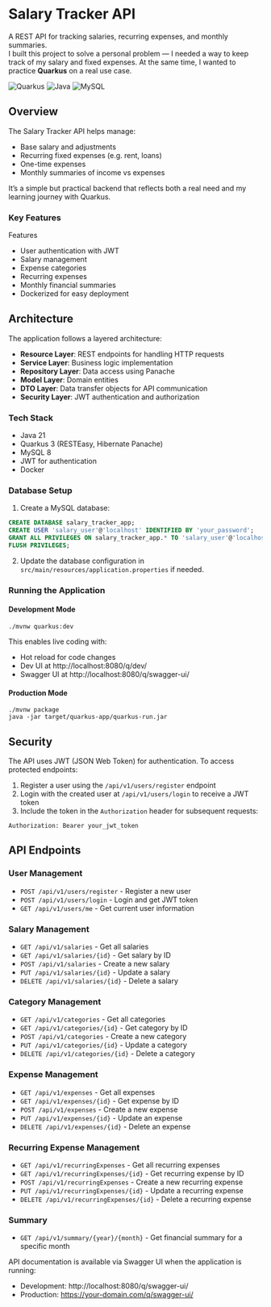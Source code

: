 # Salary Tracker API


A REST API for tracking salaries, recurring expenses, and monthly summaries.  
I built this project to solve a personal problem — I needed a way to keep track of my salary and fixed expenses. At the same time, I wanted to practice **Quarkus** on a real use case.

![Quarkus](https://img.shields.io/badge/Quarkus-3.21.1-blue)
![Java](https://img.shields.io/badge/Java-21-orange)
![MySQL](https://img.shields.io/badge/MySQL-8.0-blue)


##  Overview
The Salary Tracker API helps manage:
- Base salary and adjustments
- Recurring fixed expenses (e.g. rent, loans)
- One-time expenses
- Monthly summaries of income vs expenses

It’s a simple but practical backend that reflects both a real need and my learning journey with Quarkus.
### Key Features

Features
- User authentication with JWT
- Salary management
- Expense categories
- Recurring expenses
- Monthly financial summaries
- Dockerized for easy deployment

## Architecture

The application follows a layered architecture:

- **Resource Layer**: REST endpoints for handling HTTP requests
- **Service Layer**: Business logic implementation
- **Repository Layer**: Data access using Panache
- **Model Layer**: Domain entities
- **DTO Layer**: Data transfer objects for API communication
- **Security Layer**: JWT authentication and authorization

### Tech Stack
- Java 21
- Quarkus 3 (RESTEasy, Hibernate Panache)
- MySQL 8
- JWT for authentication
- Docker

### Database Setup

1. Create a MySQL database:

```sql
CREATE DATABASE salary_tracker_app;
CREATE USER 'salary_user'@'localhost' IDENTIFIED BY 'your_password';
GRANT ALL PRIVILEGES ON salary_tracker_app.* TO 'salary_user'@'localhost';
FLUSH PRIVILEGES;
```

2. Update the database configuration in `src/main/resources/application.properties` if needed.

### Running the Application

#### Development Mode

```shell
./mvnw quarkus:dev
```

This enables live coding with:
- Hot reload for code changes
- Dev UI at http://localhost:8080/q/dev/
- Swagger UI at http://localhost:8080/q/swagger-ui/

#### Production Mode

```shell
./mvnw package
java -jar target/quarkus-app/quarkus-run.jar
```
##  Security

The API uses JWT (JSON Web Token) for authentication. To access protected endpoints:

1. Register a user using the `/api/v1/users/register` endpoint
2. Login with the created user at `/api/v1/users/login` to receive a JWT token
3. Include the token in the `Authorization` header for subsequent requests:
```
Authorization: Bearer your_jwt_token
 ```

##  API Endpoints

### User Management
- `POST /api/v1/users/register` - Register a new user
- `POST /api/v1/users/login` - Login and get JWT token
- `GET /api/v1/users/me` - Get current user information

### Salary Management
- `GET /api/v1/salaries` - Get all salaries
- `GET /api/v1/salaries/{id}` - Get salary by ID
- `POST /api/v1/salaries` - Create a new salary
- `PUT /api/v1/salaries/{id}` - Update a salary
- `DELETE /api/v1/salaries/{id}` - Delete a salary

### Category Management
- `GET /api/v1/categories` - Get all categories
- `GET /api/v1/categories/{id}` - Get category by ID
- `POST /api/v1/categories` - Create a new category
- `PUT /api/v1/categories/{id}` - Update a category
- `DELETE /api/v1/categories/{id}` - Delete a category

### Expense Management
- `GET /api/v1/expenses` - Get all expenses
- `GET /api/v1/expenses/{id}` - Get expense by ID
- `POST /api/v1/expenses` - Create a new expense
- `PUT /api/v1/expenses/{id}` - Update an expense
- `DELETE /api/v1/expenses/{id}` - Delete an expense

### Recurring Expense Management
- `GET /api/v1/recurringExpenses` - Get all recurring expenses
- `GET /api/v1/recurringExpenses/{id}` - Get recurring expense by ID
- `POST /api/v1/recurringExpenses` - Create a new recurring expense
- `PUT /api/v1/recurringExpenses/{id}` - Update a recurring expense
- `DELETE /api/v1/recurringExpenses/{id}` - Delete a recurring expense

### Summary
- `GET /api/v1/summary/{year}/{month}` - Get financial summary for a specific month

API documentation is available via Swagger UI when the application is running:

- Development: http://localhost:8080/q/swagger-ui/
- Production: https://your-domain.com/q/swagger-ui/

